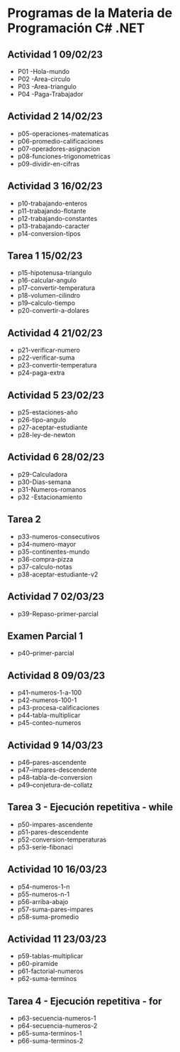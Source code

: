 # Programas de la Materia de Programación C# .NET

## Actividad 1 09/02/23
- P01 -Hola-mundo
- P02 -Area-circulo
- P03 -Area-triangulo
- P04 -Paga-Trabajador

## Actividad 2 14/02/23
- p05-operaciones-matematicas
- p06-promedio-calificaciones
- p07-operadores-asignacion 
- p08-funciones-trigonometricas
- p09-dividir-en-cifras

## Actividad 3 16/02/23
- p10-trabajando-enteros
- p11-trabajando-flotante
- p12-trabajando-constantes
- p13-trabajando-caracter
- p14-conversion-tipos

## Tarea 1 15/02/23
- p15-hipotenusa-triangulo
- p16-calcular-angulo
- p17-convertir-temperatura 
- p18-volumen-cilindro 
- p19–calculo-tiempo
- p20-convertir-a-dolares

## Actividad 4 21/02/23
- p21-verificar-numero
- p22-verificar-suma 
- p23-convertir-temperatura
- p24-paga-extra

## Actividad 5 23/02/23
- p25-estaciones-año
- p26-tipo-angulo
- p27-aceptar-estudiante
- p28-ley-de-newton 

## Actividad 6 28/02/23
- p29-Calculadora
- p30-Dias-semana
- p31-Numeros-romanos
- p32 -Estacionamiento

## Tarea 2 
- p33-numeros-consecutivos
- p34-numero-mayor
- p35-continentes-mundo
- p36-compra-pizza
- p37-calculo-notas
- p38-aceptar-estudiante-v2

## Actividad 7 02/03/23
- p39-Repaso-primer-parcial

## Examen Parcial 1
- p40–primer-parcial

## Actividad 8 09/03/23
- p41-numeros-1-a-100
- p42-numeros-100-1
- p43-procesa-calificaciones    
- p44-tabla-multiplicar 
- p45-conteo-numeros

## Actividad 9 14/03/23
- p46–pares-ascendente
- p47–impares-descendente
- p48–tabla-de-conversion
- p49–conjetura-de-collatz

## Tarea 3 - Ejecución repetitiva - while
- p50-impares-ascendente 
- p51-pares-descendente
- p52-conversion-temperaturas
- p53-serie-fibonaci

## Actividad 10 16/03/23
- p54-numeros-1-n
- p55-numeros-n-1
- p56-arriba-abajo 
- p57-suma-pares-impares
- p58-suma-promedio 

## Actividad 11 23/03/23
- p59-tablas-multiplicar
- p60-piramide
- p61-factorial-numeros
- p62-suma-terminos 

## Tarea 4 - Ejecución repetitiva - for
- p63-secuencia-numeros-1
- p64-secuencia-numeros-2
- p65-suma-terminos-1
- p66-suma-terminos-2